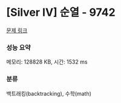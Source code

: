 # [Silver IV] 순열 - 9742 

[문제 링크](https://www.acmicpc.net/problem/9742) 

### 성능 요약

메모리: 128828 KB, 시간: 1532 ms

### 분류

백트래킹(backtracking), 수학(math)

